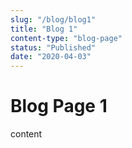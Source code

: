 ```yaml
---
slug: "/blog/blog1"
title: "Blog 1"
content-type: "blog-page"
status: "Published"
date: "2020-04-03"
---
```


# Blog Page 1

content